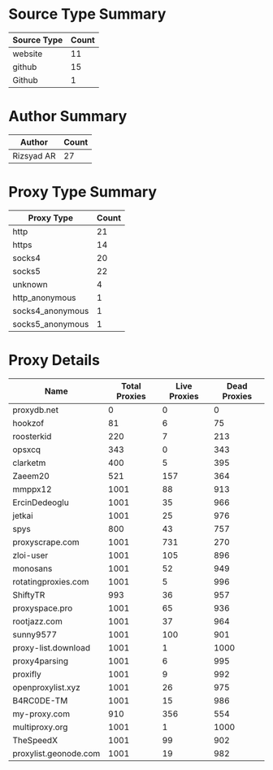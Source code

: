 # Source Type Summary

| Source Type | Count |
|-------------|-------|
| website | 11 |
| github | 15 |
| Github | 1 |


# Author Summary

| Author | Count |
|--------|-------|
| Rizsyad AR | 27 |


# Proxy Type Summary

| Proxy Type | Count |
|------------|-------|
| http | 21 |
| https | 14 |
| socks4 | 20 |
| socks5 | 22 |
| unknown | 4 |
| http_anonymous | 1 |
| socks4_anonymous | 1 |
| socks5_anonymous | 1 |


# Proxy Details

| Name | Total Proxies | Live Proxies | Dead Proxies |
|------|---------------|--------------|---------------|
| proxydb.net | 0 | 0 | 0 |
| hookzof | 81 | 6 | 75 |
| roosterkid | 220 | 7 | 213 |
| opsxcq | 343 | 0 | 343 |
| clarketm | 400 | 5 | 395 |
| Zaeem20 | 521 | 157 | 364 |
| mmppx12 | 1001 | 88 | 913 |
| ErcinDedeoglu | 1001 | 35 | 966 |
| jetkai | 1001 | 25 | 976 |
| spys | 800 | 43 | 757 |
| proxyscrape.com | 1001 | 731 | 270 |
| zloi-user | 1001 | 105 | 896 |
| monosans | 1001 | 52 | 949 |
| rotatingproxies.com | 1001 | 5 | 996 |
| ShiftyTR | 993 | 36 | 957 |
| proxyspace.pro | 1001 | 65 | 936 |
| rootjazz.com | 1001 | 37 | 964 |
| sunny9577 | 1001 | 100 | 901 |
| proxy-list.download | 1001 | 1 | 1000 |
| proxy4parsing | 1001 | 6 | 995 |
| proxifly | 1001 | 9 | 992 |
| openproxylist.xyz | 1001 | 26 | 975 |
| B4RC0DE-TM | 1001 | 15 | 986 |
| my-proxy.com | 910 | 356 | 554 |
| multiproxy.org | 1001 | 1 | 1000 |
| TheSpeedX | 1001 | 99 | 902 |
| proxylist.geonode.com | 1001 | 19 | 982 |
